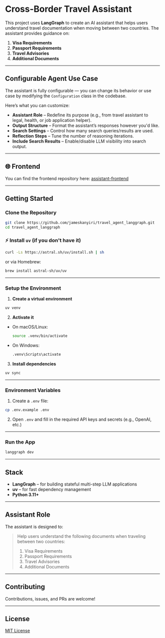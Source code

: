 # Cross-Border Travel Assistant

This project uses **LangGraph** to create an AI assistant that helps users understand travel documentation when moving between two countries. The assistant provides guidance on:

1.  **Visa Requirements**  
2.  **Passport Requirements**  
3.  **Travel Advisories**  
4.  **Additional Documents**

---

##  Configurable Agent Use Case

The assistant is fully configurable — you can change its behavior or use case by modifying the `Configuration` class in the codebase.

Here’s what you can customize:

-  **Assistant Role** – Redefine its purpose (e.g., from travel assistant to legal, health, or job application helper).
-  **Output Structure** – Format the assistant’s responses however you'd like.
-  **Search Settings** – Control how many search queries/results are used.
-  **Reflection Steps** – Tune the number of reasoning iterations.
-  **Include Search Results** – Enable/disable LLM visibility into search output.

---

## 🌐 Frontend

You can find the frontend repository here: [assistant-frontend](https://github.com/jameskanyiri/assistant_frontend)

---

##  Getting Started

###  Clone the Repository

```bash
git clone https://github.com/jameskanyiri/travel_agent_langgraph.git
cd travel_agent_langgraph
```

### ⚡ Install `uv` (if you don't have it)

```bash
curl -Ls https://astral.sh/uv/install.sh | sh
```

or via Homebrew:

```bash
brew install astral-sh/uv/uv
```

---

###  Setup the Environment

1. **Create a virtual environment**

```bash
uv venv
```

2. **Activate it**

- On macOS/Linux:

  ```bash
  source .venv/bin/activate
  ```

- On Windows:

  ```cmd
  .venv\Scripts\activate
  ```

3. **Install dependencies**

```bash
uv sync
```

---

###  Environment Variables

1. Create a `.env` file:

```bash
cp .env.example .env
```

2. Open `.env` and fill in the required API keys and secrets (e.g., OpenAI, etc.)

---

###  Run the App

```bash
langgraph dev
```

---

##  Stack

- **LangGraph** – for building stateful multi-step LLM applications
- **uv** – for fast dependency management
- **Python 3.11+**

---

##  Assistant Role

The assistant is designed to:

> Help users understand the following documents when traveling between two countries:
> 1. Visa Requirements  
> 2. Passport Requirements  
> 3. Travel Advisories  
> 4. Additional Documents

---

##  Contributing

Contributions, issues, and PRs are welcome!

---

##  License

[MIT License](LICENSE)
